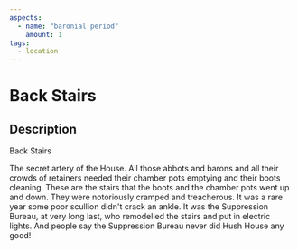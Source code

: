 ```yaml
---
aspects: 
  - name: "baronial period"
    amount: 1
tags:
  - location
---
```


# Back Stairs

## Description
Back Stairs

The secret artery of the House. All those abbots and barons and all their crowds of retainers needed their chamber pots emptying and their boots cleaning. These are the stairs that the boots and the chamber pots went up and down. They were notoriously cramped and treacherous. It was a rare year some poor scullion didn't crack an ankle. It was the Suppression Bureau, at very long last, who remodelled the stairs and put in electric lights. And people say the Suppression Bureau never did Hush House any good!